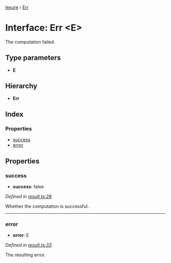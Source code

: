 [lexure](../README.md) › [Err](err.md)

# Interface: Err \<**E**\>

The computation failed.

## Type parameters

* **E**

## Hierarchy

* **Err**

## Index

### Properties

* [success](err.md#success)
* [error](err.md#error)

## Properties

###  success

* **success**: false

*Defined in [result.ts:28](https://github.com/1Computer1/lexure/blob/de74dcc/src/result.ts#L28)*

Whether the computation is successful.

___

###  error

* **error**: E

*Defined in [result.ts:33](https://github.com/1Computer1/lexure/blob/de74dcc/src/result.ts#L33)*

The resulting error.
